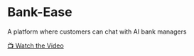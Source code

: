 # Bank-Ease
A platform where customers can chat with AI bank managers

[📺 Watch the Video](https://drive.google.com/file/d/1a7nMK3DMy89AjvW_zhMkQpnkvHtDVUEo/view)
